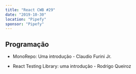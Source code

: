 ```yaml
---
title: "React CWB #29"
date: "2019-10-30"
location: "Pipefy"
sponsor: "Pipefy"
---
```


## Programação

- MonoRepo: Uma introdução - Claudio Furini Jr.

- React Testing Library: uma introdução - Rodrigo Queiroz

